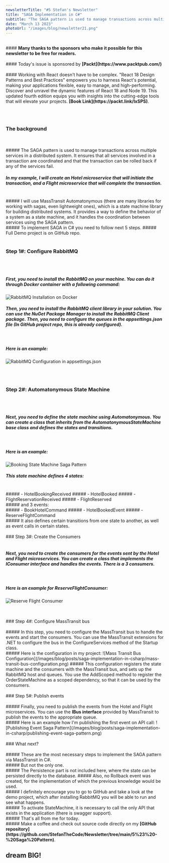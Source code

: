 ```yaml
---
newsletterTitle: "#5 Stefan's Newsletter"
title: "SAGA Implementation in C#"
subtitle: "The SAGA pattern is used to manage transactions across multiple services in a distributed system. It ensures that all services involved in a transaction are coordinated and that the transaction can be rolled back if any of the services fail."
date: "March 13 2023"
photoUrl: "/images/blog/newsletter21.png"
---
```


<br>
#### <b>Many thanks to the sponsors who make it possible for this newsletter to be free for readers.</b>
<br>
<br>
#### Today's issue is sponsored by <b> [Packt](https://www.packtpub.com/)</b> 
<br>
<br>
#### Working with React doesn't have to be complex. "React 18 Design Patterns and Best Practices" empowers you to harness React's potential, making your applications flexible, easy to manage, and high-performing. Discover and unravel the dynamic features of React 18 and Node 19. This updated fourth edition equips you with insights into the cutting-edge tools that will elevate your projects. <b> [Book Link](https://packt.link/IxSPS)</b>.
<br>
<hr style='background-color: #fff'>
<br>

### The background
<br>
<br>
##### The SAGA pattern is used to manage transactions across multiple services in a distributed system. It ensures that all services involved in a transaction are coordinated and that the transaction can be rolled back if any of the services fail.
<br>

##### In my example, I will create an Hotel microservice that will initiate the transaction, and a Flight microservice that will complete the transaction.
<br>
##### I will use MassTransit Automatonymous (there are many libraries for working with sagas, even lightweight ones), which is a state machine library for building distributed systems. It provides a way to define the behavior of a system as a state machine, and it handles the coordination between services using the SAGA pattern.
<br>
##### To implement SAGA in C# you need to follow next 5 steps.
##### Full Demo project is on GitHub repo.
<br>
<br>

### Step 1#: Configure RabbitMQ
<br>
<br>

##### First, you need to install the RabbitMQ on your machine. You can do it through Docker container with a following command:
![RabbitMQ Installation on Docker](/images/blog/posts/saga-implementation-in-csharp/install-rabbitmq-on-docker.png)

##### Then, you need to install the RabbitMQ client library in your solution. You can use the NuGet Package Manager to install the RabbitMQ Client package. Then, you need to configure the queues in the appsettings.json file (In GitHub project repo, this is already configured).
<br>

##### Here is an example:
![RabbitMQ Configuration in appsettings.json](/images/blog/posts/saga-implementation-in-csharp/rabbitmq-configuration-in-appsettings.png)

<br>
<br>

### Step 2#: Automatonymous State Machine
<br>
<br>

##### Next, you need to define the state machine using Automatonymous. You can create a class that inherits from the AutomatonymousStateMachine base class and defines the states and transitions.
<br>

##### Here is an example:
![Booking State Machine Saga Pattern](/images/blog/posts/saga-implementation-in-csharp/booking-state-machine-saga-pattern.png)


##### This state machine defines 4 states:
<br>
##### - HotelBookingReceived
##### - HotelBooked
##### - FlightReservationReceived
##### - FlightReserved
<br>
##### and 3 events:
<br>
##### - BookHotelCommand
##### - HotelBookedEvent
##### - ReserveFlightCommand
<br>
##### It also defines certain transitions from one state to another, as well as event calls in certain states.

<br>
<br>
### Step 3#: Create the Consumers
<br>
<br>

##### Next, you need to create the consumers for the events sent by the Hotel and Flight microservices. You can create a class that implements the IConsumer interface and handles the events. There is a 3 consumers.
<br>

##### Here is an example for ReserveFlightConsumer:
![Reserve Flight Consumer](/images/blog/posts/saga-implementation-in-csharp/reserve-flight-consumer.png)

<br>
<br>
### Step 4#: Configure MassTransit bus
<br>
<br>
##### In this step, you need to configure the MassTransit bus to handle the events and start the consumers. You can use the MassTransit extensions for .NET to configure the bus in the ConfigureServices method of the Startup class.
<br>
##### Here is the configuration in my project:
![Mass Transit Bus Configuration](/images/blog/posts/saga-implementation-in-csharp/mass-transit-bus-configuration.png)
##### This configuration registers the state machine and the consumers with the MassTransit bus, and sets up the RabbitMQ host and queues. You use the AddScoped method to register the OrderStateMachine as a scoped dependency, so that it can be used by the consumers.

<br>
<br>
### Step 5#: Publish events
<br>
<br>
##### Finally, you need to publish the events from the Hotel and Flight microservices. You can use the <b>IBus interface</b> provided by MassTransit to publish the events to the appropriate queue.
<br>
##### Here is an example how I'm publishing the first event on API call:
![Publishing Event Saga Pattern](/images/blog/posts/saga-implementation-in-csharp/publishing-event-saga-pattern.png)

<br>
<br>
### What next?
<br>
<br>
##### These are the most necessary steps to implement the SAGA pattern via MassTransit in C#.
<br>
##### But not the only one.
<br>
##### The Persistence part is not included here, where the state can be persisted directly to the database.
##### Also, no Rollback event was created, for the implementation of which the previous knowledge would be used.
<br>
##### I definitely encourage you to go to GitHub and take a look at the demo project, which after installing RabbitMQ you will be able to run and see what happens.
<br>
##### To activate StateMachine, it is necessary to call the only API that exists in the application (there is swagger support).
<br>
##### That's all from me for today.
<br>
##### Make a coffee and check out source code directly on my <b> [GitHub repository](https://github.com/StefanTheCode/Newsletter/tree/main/5%23%20-%20Saga%20Pattern)</b>.
<br>

## <b > dream BIG! </b>